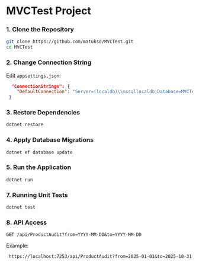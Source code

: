 # MVCTest Project

### 1. Clone the Repository

```sh
git clone https://github.com/matuksd/MVCTest.git
cd MVCTest
```

### 2. Change Connection String

Edit `appsettings.json`:

```json
  "ConnectionStrings": {
    "DefaultConnection": "Server=(localdb)\\mssqllocaldb;Database=MVCTestDb;Trusted_Connection=True;"
 }
```

### 3. Restore Dependencies

```sh
dotnet restore
```

### 4. Apply Database Migrations

```sh
dotnet ef database update
```

### 5. Run the Application

```sh
dotnet run
```

### 7. Running Unit Tests

```sh
dotnet test
```

### 8. API Access

```
GET /api/ProductAudit?from=YYYY-MM-DD&to=YYYY-MM-DD
```
Example:
```
 https://localhost:7253/api/ProductAudit?from=2025-01-01&to=2025-10-31
```

